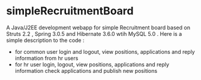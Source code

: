 # simpleRecruitmentBoard
A Java/J2EE development webapp for simple Recruitment board based on Struts 2.2 , Spring 3.0.5 and Hibernate 3.6.0 wtih MySQL 5.0 .
Here is a simple description to the code :
- for common user
    login and logout, view positions, applications and reply information from hr users
- for hr user
    login, logout, view positions, applications and reply information
    check applications and publish new positions
